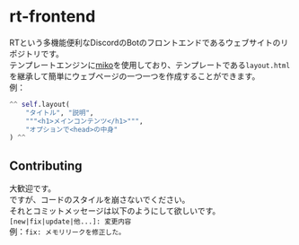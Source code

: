 # rt-frontend
RTという多機能便利なDiscordのBotのフロントエンドであるウェブサイトのリポジトリです。  
テンプレートエンジンに[miko](https://github.com/tasuren/miko)を使用しており、テンプレートである`layout.html`を継承して簡単にウェブページの一つ一つを作成することができます。  
例：
```python
^^ self.layout(
    "タイトル", "説明",
    """<h1>メインコンテンツ</h1>""",
    "オプションで<head>の中身"
) ^^
```

## Contributing
大歓迎です。  
ですが、コードのスタイルを崩さないでください。  
それとコミットメッセージは以下のようにして欲しいです。  
`[new|fix|update|他...]: 変更内容`  
例：`fix: メモリリークを修正した。`

